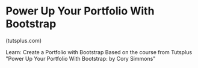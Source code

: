 # Power Up Your Portfolio With Bootstrap
 (tutsplus.com)

Learn: Create a Portfolio with Bootstrap
Based on the course from Tutsplus "Power Up Your Portfolio With Bootstrap: by Cory Simmons"  
